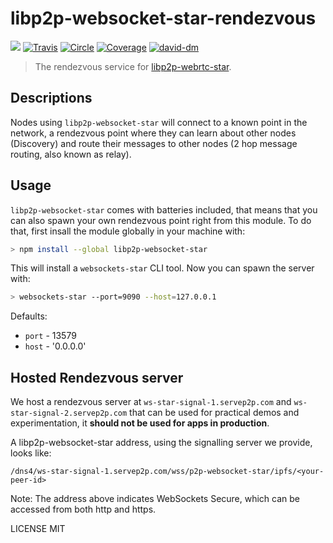# libp2p-websocket-star-rendezvous

[![](https://img.shields.io/badge/made%20by-mkg20001-blue.svg?style=flat-square)](http://ipn.io)
[![Travis](https://travis-ci.org/libp2p/js-libp2p-websocket-star-rendezvous.svg?style=flat-square)](https://travis-ci.org/libp2p/js-libp2p-websocket-star-rendezvous)
[![Circle](https://circleci.com/gh/libp2p/js-libp2p-websocket-star-rendezvous.svg?style=svg)](https://circleci.com/gh/libp2p/js-libp2p-websocket-star-rendezvous)
[![Coverage](https://coveralls.io/repos/github/libp2p/js-libp2p-websocket-star-rendezvous/badge.svg?branch=master)](https://coveralls.io/github/libp2p/js-libp2p-websocket-star-rendezvous?branch=master)
[![david-dm](https://david-dm.org/libp2p/js-libp2p-websocket-star-rendezvous.svg?style=flat-square)](https://david-dm.org/libp2p/js-libp2p-websocket-star-rendezvous)

> The rendezvous service for [libp2p-webrtc-star](https://github.com/libp2p/js-libp2p-websocket-star).

## Descriptions

Nodes using `libp2p-websocket-star` will connect to a known point in the network, a rendezvous point where they can learn about other nodes (Discovery) and route their messages to other nodes (2 hop message routing, also known as relay).

## Usage

`libp2p-websocket-star` comes with batteries included, that means that you can also spawn your own rendezvous point right from this module. To do that, first insall the module globally in your machine with:

```bash
> npm install --global libp2p-websocket-star
```

This will install a `websockets-star` CLI tool. Now you can spawn the server with:

```bash
> websockets-star --port=9090 --host=127.0.0.1
```

Defaults:

- `port` - 13579
- `host` - '0.0.0.0'

## Hosted Rendezvous server

We host a rendezvous server at `ws-star-signal-1.servep2p.com` and `ws-star-signal-2.servep2p.com` that can be used for practical demos and experimentation, it **should not be used for apps in production**.

A libp2p-websocket-star address, using the signalling server we provide, looks like:

`/dns4/ws-star-signal-1.servep2p.com/wss/p2p-websocket-star/ipfs/<your-peer-id>`

Note: The address above indicates WebSockets Secure, which can be accessed from both http and https.

LICENSE MIT
